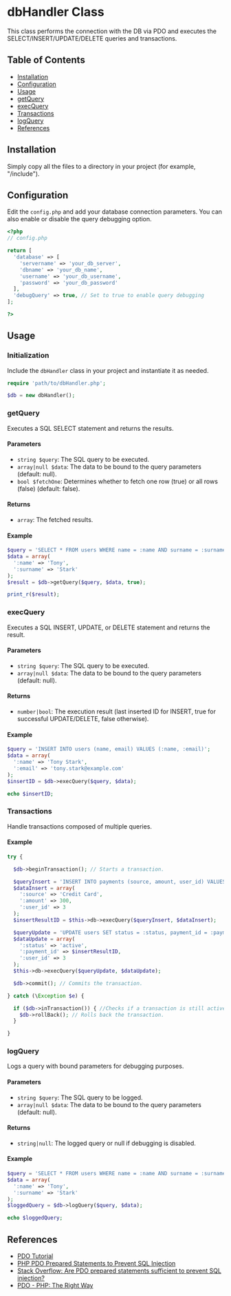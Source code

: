 
# dbHandler Class

This class performs the connection with the DB via PDO and executes the SELECT/INSERT/UPDATE/DELETE queries and transactions.

## Table of Contents

- [Installation](#installation)
- [Configuration](#configuration)
- [Usage](#usage)
- [getQuery](#getquery)
- [execQuery](#execquery)
- [Transactions](#transactions)
- [logQuery](#logquery)
- [References](#references)

## Installation

Simply copy all the files to a directory in your project (for example, "/include").

## Configuration

Edit the `config.php` and add your database connection parameters. You can also enable or disable the query debugging option.

```php
<?php
// config.php

return [
  'database' => [
    'servername' => 'your_db_server',
    'dbname' => 'your_db_name',
    'username' => 'your_db_username',
    'password' => 'your_db_password'
  ],
  'debugQuery' => true, // Set to true to enable query debugging
];

?>
```

## Usage

### Initialization

Include the `dbHandler` class in your project and instantiate it as needed.

```php
require 'path/to/dbHandler.php';

$db = new dbHandler();
```

### getQuery

Executes a SQL SELECT statement and returns the results.

#### Parameters
- `string $query`: The SQL query to be executed.
- `array|null $data`: The data to be bound to the query parameters (default: null).
- `bool $fetchOne`: Determines whether to fetch one row (true) or all rows (false) (default: false).

#### Returns
- `array`: The fetched results.

#### Example

```php
$query = 'SELECT * FROM users WHERE name = :name AND surname = :surname';
$data = array(
  ':name' => 'Tony',
  ':surname' => 'Stark'
);
$result = $db->getQuery($query, $data, true);

print_r($result);
```

### execQuery

Executes a SQL INSERT, UPDATE, or DELETE statement and returns the result.

#### Parameters
- `string $query`: The SQL query to be executed.
- `array|null $data`: The data to be bound to the query parameters (default: null).

#### Returns
- `number|bool`: The execution result (last inserted ID for INSERT, true for successful UPDATE/DELETE, false otherwise).

#### Example

```php
$query = 'INSERT INTO users (name, email) VALUES (:name, :email)';
$data = array(
  ':name' => 'Tony Stark',
  ':email' => 'tony.stark@example.com'
);
$insertID = $db->execQuery($query, $data);

echo $insertID;
```

### Transactions

Handle transactions composed of multiple queries.

#### Example

```php
try {

  $db->beginTransaction(); // Starts a transaction.

  $queryInsert = 'INSERT INTO payments (source, amount, user_id) VALUES (:source, :amount, :user_id)';
  $dataInsert = array(
    ':source' => 'Credit Card',
    ':amount' => 300,
    ':user_id' => 3
  );
  $insertResultID = $this->db->execQuery($queryInsert, $dataInsert);

  $queryUpdate = 'UPDATE users SET status = :status, payment_id = :payment_id WHERE user_id = :user_id';
  $dataUpdate = array(
    ':status' => 'active',
    ':payment_id' => $insertResultID,
    ':user_id' => 3
  );
  $this->db->execQuery($queryUpdate, $dataUpdate);

  $db->commit(); // Commits the transaction.

} catch (\Exception $e) {

  if ($db->inTransaction()) { //Checks if a transaction is still active.
    $db->rollBack(); // Rolls back the transaction.
  }

}
```

### logQuery

Logs a query with bound parameters for debugging purposes.

#### Parameters
- `string $query`: The SQL query to be logged.
- `array|null $data`: The data to be bound to the query parameters (default: null).

#### Returns
- `string|null`: The logged query or null if debugging is disabled.

#### Example

```php
$query = 'SELECT * FROM users WHERE name = :name AND surname = :surname';
$data = array(
  ':name' => 'Tony',
  ':surname' => 'Stark'
);
$loggedQuery = $db->logQuery($query, $data);

echo $loggedQuery;
```

## References

- [PDO Tutorial](https://phpdelusions.net/pdo)
- [PHP PDO Prepared Statements to Prevent SQL Injection](https://websitebeaver.com/php-pdo-prepared-statements-to-prevent-sql-injection)
- [Stack Overflow: Are PDO prepared statements sufficient to prevent SQL injection?](https://stackoverflow.com/questions/134099/are-pdo-prepared-statements-sufficient-to-prevent-sql-injection?rq=1)
- [PDO - PHP: The Right Way](https://guidaphp.it/base/database/pdo)
